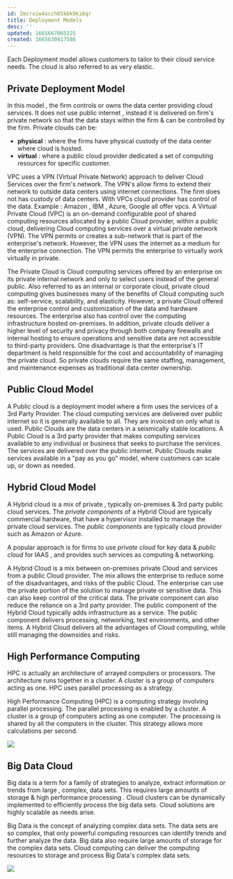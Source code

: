 ```yaml
---
id: 2mcrxiw4xcch65kbk9ki6qr
title: Deployment Models
desc: ''
updated: 1665667065325
created: 1665630417586
---
```


Each Deployment model allows customers to tailor to their cloud service needs. The cloud is also referred to as very elastic.

## Private Deployment Model

In this model , the firm controls or owns the data center providing cloud services. It does not use public internet , instead it is delivered on firm's private network so that the data stays within the firm & can be controlled by the firm. Private clouds can be: 
- **physical**
    : where the firms have physical custody of the data center where cloud is hosted.
- **virtual**
    : where a public cloud provider dedicated a set of computing resources for specific customer.


VPC uses a VPN (Virtual Private Network) approach to deliver Cloud Services over the firm's network. The VPN's allow firms to extend their network to outside data centers using internet connections. The firm does not has custody of data centers. With VPCs cloud provider has control of the data. Example : Amazon , IBM , Azure, Google all offer vpcs. A Virtual Private Cloud (VPC) is an on-demand configurable pool of shared computing resources allocated by a public Cloud provider, within a public cloud, delivering Cloud computing services over a virtual private network (VPN). The VPN permits or creates a sub-network that is part of the enterprise's network. However, the VPN uses the internet as a medium for the enterprise connection. The VPN permits the enterprise to virtually work virtually in private.

The Private Cloud is Cloud computing services offered by an enterprise on its private internal network and only to select users  instead of the general public. Also referred to as an internal or corporate  cloud, private cloud computing gives businesses many of the benefits of Cloud computing such as: self-service, scalability, and elasticity. However, a private Cloud offered the enterprise control and customization of the data and hardware resources. The enterprise also has control over the computing infrastructure hosted on-premises. In addition, private  clouds deliver a higher level of security and privacy through both  company firewalls and internal hosting to ensure operations and  sensitive data are not accessible to third-party providers. One disadvantage is that the enterprise's IT department is held responsible for the cost  and accountability of managing the private cloud. So private clouds  require the same staffing, management, and maintenance expenses as  traditional data center ownership. 

## Public Cloud Model

A Public cloud is a deployment model where a firm uses the services of a 3rd Party Provider. The cloud computing services are delivered over public internet so it is generally available to all. They are invoiced on only what is used. Public Clouds are the data centers in a seismically stable locations. A Public Cloud is a 3rd party provider that makes computing services available to any individual or business that seeks to purchase the services. The services are delivered over the public internet. Public Clouds make services available in a "pay as you go" model, where customers can scale up, or down as needed.

## Hybrid Cloud Model

A Hybrid cloud is a mix of private , typically on-premises & 3rd party public cloud services. The _private components_ of a Hybrid Cloud are typically commercial hardware, that have a hypervisor installed to manage the private cloud services. The _public components_ are typically cloud provider such as Amazon or Azure.

A popular approach is for firms to use _private cloud_ for key data & _public cloud_ for IAAS , and provides such services as computing & networking.

A Hybrid Cloud is a mix between on-premises private Cloud and services from a public Cloud provider. The mix allows the enterprise to reduce some of the disadvantages, and risks of the public Cloud. The enterprise can use the private portion of the solution to manage private or sensitive data. This can also keep control of the critical data. The private component can also reduce the reliance on a 3rd party provider.
The public component of the Hybrid Cloud typically adds infrastructure as a service. The public component delivers processing, networking, test environments, and other items. A Hybrid Cloud delivers all the advantages of Cloud computing, while still managing the downsides and risks.    

## High Performance Computing

HPC is actually an architecture of arrayed computers or processors. The architecture runs together in a cluster. A cluster is a group of computers acting as one. HPC uses parallel processing as a strategy.

High Performance Computing (HPC) is a computing strategy involving parallel processing. The parallel processing is enabled by a cluster. A cluster is a group of computers acting as one computer. The processing is shared by all the computers in the cluster. This strategy allows more calculations per second.

![](/assets/images/2022-10-13-14-13-54.png)

## Big Data Cloud

Big data is a term for a family of strategies to analyze, extract information or trends from large , complex, data sets. This requires large amounts of storage & high performance processing . Cloud clusters can be dynamically implemented to efficiently process the big data sets. Cloud solutions are highly scalable as needs arise.

Big Data is the concept of analyzing complex data sets. The data sets are so complex, that only powerful computing resources can identify trends and further analyze the data. Big data also require large amounts of storage for the complex data sets. Cloud computing can deliver the computing resources to storage and process Big Data's complex data sets.

![](/assets/images/2022-10-13-16-00-44.png)

